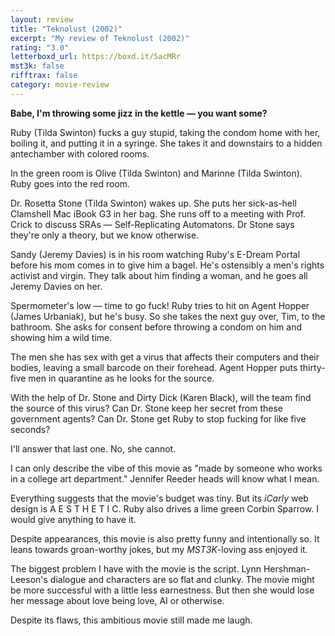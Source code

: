 ```yaml
---
layout: review
title: "Teknolust (2002)"
excerpt: "My review of Teknolust (2002)"
rating: "3.0"
letterboxd_url: https://boxd.it/5acMRr
mst3k: false
rifftrax: false
category: movie-review
---
```


<b>Babe, I'm throwing some jizz in the kettle — you want some?</b>

Ruby (Tilda Swinton) fucks a guy stupid, taking the condom home with her, boiling it, and putting it in a syringe. She takes it and downstairs to a hidden antechamber with colored rooms.

In the green room is Olive (Tilda Swinton) and Marinne (Tilda Swinton). Ruby goes into the red room.

Dr. Rosetta Stone (Tilda Swinton) wakes up. She puts her sick-as-hell Clamshell Mac iBook G3 in her bag. She runs off to a meeting with Prof. Crick to discuss SRAs — Self-Replicating Automatons. Dr Stone says they're only a theory, but we know otherwise.

Sandy (Jeremy Davies) is in his room watching Ruby's E-Dream Portal before his mom comes in to give him a bagel. He's ostensibly a men's rights activist and virgin. They talk about him finding a woman, and he goes all Jeremy Davies on her.

Spermometer's low — time to go fuck! Ruby tries to hit on Agent Hopper (James Urbaniak), but he's busy. So she takes the next guy over, Tim, to the bathroom. She asks for consent before throwing a condom on him and showing him a wild time.

The men she has sex with get a virus that affects their computers and their bodies, leaving a small barcode on their forehead. Agent Hopper puts thirty-five men in quarantine as he looks for the source.

With the help of Dr. Stone and Dirty Dick (Karen Black), will the team find the source of this virus? Can Dr. Stone keep her secret from these government agents? Can Dr. Stone get Ruby to stop fucking for like five seconds?

I'll answer that last one. No, she cannot.

I can only describe the vibe of this movie as "made by someone who works in a college art department." Jennifer Reeder heads will know what I mean.

Everything suggests that the movie's budget was tiny. But its <i>iCarly</i> web design is A E S T H E T I C. Ruby also drives a lime green Corbin Sparrow. I would give anything to have it.

Despite appearances, this movie is also pretty funny and intentionally so. It leans towards groan-worthy jokes, but my <i>MST3K</i>-loving ass enjoyed it.

The biggest problem I have with the movie is the script. Lynn Hershman-Leeson's dialogue and characters are so flat and clunky. The movie might be more successful with a little less earnestness. But then she would lose her message about love being love, AI or otherwise.

Despite its flaws, this ambitious movie still made me laugh.
